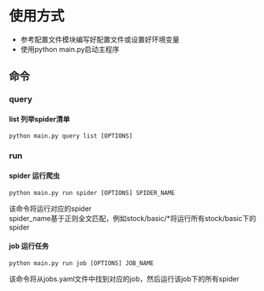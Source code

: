 # 使用方式

- 参考配置文件模块编写好配置文件或设置好环境变量
- 使用python main.py启动主程序

## 命令

### query

#### list 列举spider清单

`python main.py query list [OPTIONS]`

### run

#### spider 运行爬虫

`python main.py run spider [OPTIONS] SPIDER_NAME`

该命令将运行对应的spider  
spider_name基于正则全文匹配，例如stock/basic/*将运行所有stock/basic下的spider

#### job 运行任务

`python main.py run job [OPTIONS] JOB_NAME`

该命令将从jobs.yaml文件中找到对应的job，然后运行该job下的所有spider